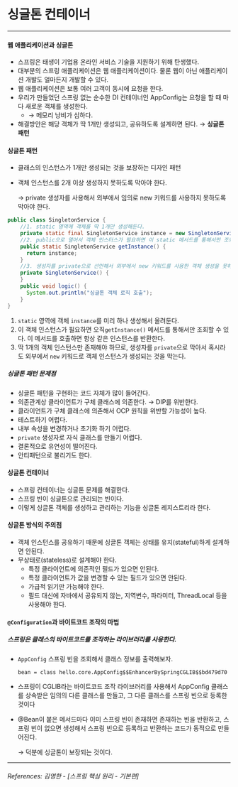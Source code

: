 # 싱글톤 컨테이너

----
#### 웹 애플리케이션과 싱글톤
* 스프링은 태생이 기업용 온라인 서비스 기술을 지원하기 위해 탄생했다.
* 대부분의 스프링 애플리케이션은 웹 애플리케이션이다. 물론 웹이 아닌 애플리케이션 개발도 얼마든지 개발할 수 있다.
* 웹 애플리케이션은 보통 여러 고객이 동시에 요청을 한다.
* 우리가 만들었던 스프링 없는 순수한 DI 컨테이너인 AppConfig는 요청을 할 때 마다 새로운 객체를 생성한다.
  * &rarr; 메모리 낭비가 심하다.
* 해결방안은 해당 객체가 딱 1개만 생성되고, 공유하도록 설계하면 된다. &rarr; **싱글톤 패턴**
  
#### 싱글톤 패턴
* 클래스의 인스턴스가 1개만 생성되는 것을 보장하는 디자인 패턴
* 객체 인스턴스를 2개 이상 생성하지 못하도록 막아야 한다.
   
   &rarr; private 생성자를 사용해서 외부에서 임의로 new 키워드를 사용하지 못하도록 막아야 한다.

```java
public class SingletonService {
    //1. static 영역에 객체를 딱 1개만 생성해둔다.
    private static final SingletonService instance = new SingletonService();
    //2. public으로 열어서 객체 인스터스가 필요하면 이 static 메서드를 통해서만 조회하도록 허용한다.
    public static SingletonService getInstance() {
      return instance;
    }
    //3. 생성자를 private으로 선언해서 외부에서 new 키워드를 사용한 객체 생성을 못하게 막는다.
    private SingletonService() {
    }
    public void logic() {
      System.out.println("싱글톤 객체 로직 호출");
    }
}
```

1. `static` 영역에 객체 `instance`를 미리 하나 생성해서 올려둔다.
2. 이 객체 인스턴스가 필요하면 오직`getInstance()` 메서드를 통해서만 조회할 수 있다. 이 메서드를
호출하면 항상 같은 인스턴스를 반환한다.
3. 딱 1개의 객체 인스턴스만 존재해야 하므로, 생성자를 `private`으로 막아서 혹시라도 외부에서 `new` 
키워드로 객체 인스턴스가 생성되는 것을 막는다.

##### 싱글톤 패턴 문제점
* 싱글톤 패턴을 구현하는 코드 자체가 많이 들어간다.
* 의존관계상 클라이언트가 구체 클래스에 의존한다. &rarr; DIP를 위반한다.
* 클라이언트가 구체 클래스에 의존해서 OCP 원칙을 위반할 가능성이 높다.
* 테스트하기 어렵다.
* 내부 속성을 변경하거나 초기화 하기 어렵다.
* `private` 생성자로 자식 클래스를 만들기 어렵다.
* 결론적으로 유연성이 떨어진다.
* 안티패턴으로 불리기도 한다.

#### 싱글톤 컨테이너
- 스프링 컨테이너는 싱글톤 문제를 해결한다.
- 스프링 빈이 싱글톤으로 관리되는 빈이다.
- 이렇게 싱글톤 객체를 생성하고 관리하는 기능을 싱글톤 레지스트리라 한다.

#### 싱글톤 방식의 주의점
* 객체 인스턴스를 공유하기 때문에 싱글톤 객체는 상태를 유지(stateful)하게 설계하면 안된다.
* 무상태로(stateless)로 설계해야 한다.
  * 특정 클라이언트에 의존적인 필드가 있으면 안된다.
  * 특정 클라이언트가 값을 변경할 수 있는 필드가 있으면 안된다.
  * 가급적 읽기만 가능해야 한다.
  * 필드 대신에 자바에서 공유되지 않는, 지역변수, 파라미터, ThreadLocal 등을 사용해야 한다.
  
#### `@Configuration`과 바이트코드 조작의 마법
##### 스프링은 클래스의 바이트코드를 조작하는 라이브러리를 사용한다.
* `AppConfig` 스프링 빈을 조회해서 클래스 정보를 출력해보자.
  
   `bean = class hello.core.AppConfig$$EnhancerBySpringCGLIB$$bd479d70`

* 스프링이 CGLIB라는 바이트코드 조작 라이브러리를 사용해서 AppConfig 
클래스를 상속받은 임의의 다른 클래스를 만들고, 그 다른 클래스를 스프링 빈으로 등록한 것이다
* @Bean이 붙은 메서드마다 이미 스프링 빈이 존재하면 존재하는 빈을 반환하고, 스프링 빈이 없으면
생성해서 스프링 빈으로 등록하고 반환하는 코드가 동적으로 만들어진다.

  &rarr; 덕분에 싱글톤이 보장되는 것이다.




----  

###### References: 김영한 - [스프링 핵심 원리 - 기본편]
